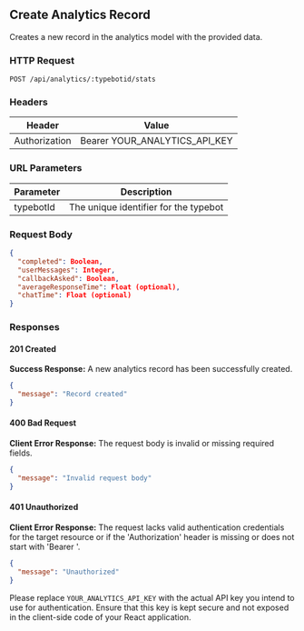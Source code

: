## Create Analytics Record

Creates a new record in the analytics model with the provided data.

### HTTP Request

`POST /api/analytics/:typebotid/stats`

### Headers

| Header        | Value                         |
| ------------- | ----------------------------- |
| Authorization | Bearer YOUR_ANALYTICS_API_KEY |

### URL Parameters

| Parameter | Description                           |
| --------- | ------------------------------------- |
| typebotId | The unique identifier for the typebot |

### Request Body

```json
{
  "completed": Boolean,
  "userMessages": Integer,
  "callbackAsked": Boolean,
  "averageResponseTime": Float (optional),
  "chatTime": Float (optional)
}
```

### Responses

#### 201 Created

**Success Response:**
A new analytics record has been successfully created.

```json
{
  "message": "Record created"
}
```

#### 400 Bad Request

**Client Error Response:**
The request body is invalid or missing required fields.

```json
{
  "message": "Invalid request body"
}
```

#### 401 Unauthorized

**Client Error Response:**
The request lacks valid authentication credentials for the target resource or if the 'Authorization' header is missing or does not start with 'Bearer '.

```json
{
  "message": "Unauthorized"
}
```

Please replace `YOUR_ANALYTICS_API_KEY` with the actual API key you intend to use for authentication. Ensure that this key is kept secure and not exposed in the client-side code of your React application.
